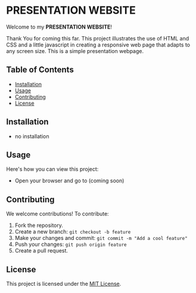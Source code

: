 # PRESENTATION WEBSITE

Welcome to my **PRESENTATION WEBSITE**! 

Thank You for coming this far. 
This project illustrates the use of HTML and CSS and a little javascript 
in creating a responsive web page that adapts to any screen size.
This is a simple presentation webpage.

## Table of Contents
- [Installation](#installation)
- [Usage](#usage)
- [Contributing](#contributing)
- [License](#license)

## Installation
- no installation

## Usage
Here's how you can view this project:
- Open your browser and go to (coming soon)

## Contributing
We welcome contributions! To contribute:
1. Fork the repository.
2. Create a new branch: `git checkout -b feature`
3. Make your changes and commit: `git commit -m "Add a cool feature"`
4. Push your changes: `git push origin feature`
5. Create a pull request.

## License
This project is licensed under the [MIT License](LICENSE).
